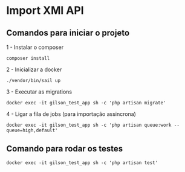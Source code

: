 # Import XMl API

## Comandos para iniciar o projeto

1 - Instalar o composer

```shell
composer install
```

2 - Inicializar a docker

```shell
./vendor/bin/sail up
```

3 - Executar as migrations

```shell
docker exec -it gilson_test_app sh -c 'php artisan migrate'
```

4 - Ligar a fila de jobs (para importação assincrona)

```shell
docker exec -it gilson_test_app sh -c 'php artisan queue:work --queue=high,default'
```

## Comando para rodar os testes

```shell
docker exec -it gilson_test_app sh -c 'php artisan test'
```
